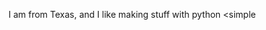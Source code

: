 I am from Texas, and I like making stuff with python <simple 

<!---
Dash1215/Dash1215 is a ✨ special ✨ repository because its `README.md` (this file) appears on your GitHub profile.
You can click the Preview link to take a look at your changes.
--->
